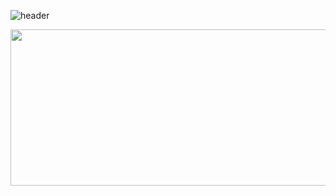 
![header](https://capsule-render.vercel.app/api?type=soft&color=28BC61&height=100&section=header&text=Welcome%20to%20Minsun's%20GitHub&fontColor=ffffff&fontSize=50)

<a href="https://www.gitanimals.org/en_US?utm_medium=image&utm_source=minsun07&utm_content=farm">
<!-- <img
  src="https://render.gitanimals.org/farms/minsun07"
  width="600"
  height="300"
/>
</a> -->
  <img
  src="https://render.gitanimals.org/farms/minsun07"
  width="850"
  height="250"
/>
</a>
<!--
**minsun07/minsun07** is a ✨ _special_ ✨ repository because its `README.md` (this file) appears on your GitHub profile.

Here are some ideas to get you started:

- 🔭 I’m currently working on ...
- 🌱 I’m currently learning ...
- 👯 I’m looking to collaborate on ...
- 🤔 I’m looking for help with ...
- 💬 Ask me about ...
- 📫 How to reach me: ...
- 😄 Pronouns: ...
- ⚡ Fun fact: ...
-->
